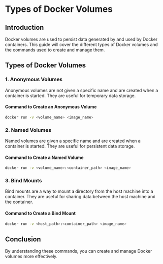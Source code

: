 # Types of Docker Volumes

## Introduction

Docker volumes are used to persist data generated by and used by Docker containers. This guide will cover the different types of Docker volumes and the commands used to create and manage them.

## Types of Docker Volumes

### 1. Anonymous Volumes

Anonymous volumes are not given a specific name and are created when a container is started. They are useful for temporary data storage.

#### Command to Create an Anonymous Volume

```bash
docker run -v <volume_name> <image_name>
```

### 2. Named Volumes

Named volumes are given a specific name and are created when a container is started. They are useful for persistent data storage.

#### Command to Create a Named Volume

```bash
docker run -v <volume_name>:<container_path> <image_name>
```

### 3. Bind Mounts

Bind mounts are a way to mount a directory from the host machine into a container. They are useful for sharing data between the host machine and the container.

#### Command to Create a Bind Mount

```bash
docker run -v <host_path>:<container_path> <image_name>
```

## Conclusion

By understanding these commands, you can create and manage Docker volumes more effectively.
